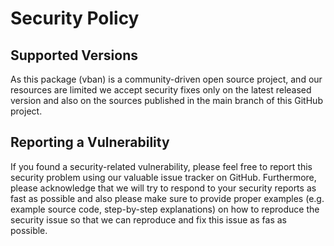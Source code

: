# Security Policy

## Supported Versions

As this package (vban) is a community-driven open source project, and our resources are limited
we accept security fixes only on the latest released version and also on the sources published
in the main branch of this GitHub project.

## Reporting a Vulnerability

If you found a security-related vulnerability, please feel free to report this security problem
using our valuable issue tracker on GitHub. Furthermore, please acknowledge that we will try
to respond to your security reports as fast as possible and also please make sure to provide proper
examples (e.g. example source code, step-by-step explanations) on how to reproduce the security
issue so that we can reproduce and fix this issue as fas as possible.
